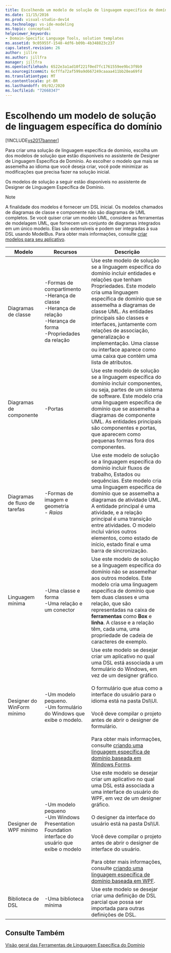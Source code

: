 ```yaml
---
title: Escolhendo um modelo de solução de linguagem específica de domínio | Microsoft Docs
ms.date: 11/15/2016
ms.prod: visual-studio-dev14
ms.technology: vs-ide-modeling
ms.topic: conceptual
helpviewer_keywords:
- Domain-Specific Language Tools, solution templates
ms.assetid: 9c05955f-1548-4df6-b09b-4b348823c237
caps.latest.revision: 26
author: jillre
ms.author: jillfra
manager: jillfra
ms.openlocfilehash: 6522e3a1ad10f221f0ed7fc1761559ee9bc3f9b9
ms.sourcegitcommit: 6cfffa72af599a9d667249caaaa411bb28ea69fd
ms.translationtype: MT
ms.contentlocale: pt-BR
ms.lasthandoff: 09/02/2020
ms.locfileid: "72668347"
---
```

# <a name="choosing-a-domain-specific-language-solution-template"></a>Escolhendo um modelo de solução de linguagem específica do domínio
[!INCLUDE[vs2017banner](../includes/vs2017banner.md)]

Para criar uma solução de linguagem específica de domínio, escolha um dos modelos de solução que estão disponíveis no assistente de Designer de Linguagem Específica de Domínio. Ao escolher o modelo que mais se assemelha ao idioma que você deseja criar, você pode minimizar as modificações que precisa fazer na solução inicial.

 Os modelos de solução a seguir estão disponíveis no assistente de Designer de Linguagem Específica de Domínio.

> [!NOTE]
> A finalidade dos modelos é fornecer um DSL inicial. Os modelos chamados de diagramas de classe e componente não são diagramas de UML completos. Se você quiser criar um modelo UML, considere as ferramentas de modelagem UML, que fornecem um conjunto de diagramas integrados em um único modelo. Elas são extensíveis e podem ser integradas à sua DSL usando ModelBus. Para obter mais informações, consulte [criar modelos para seu aplicativo](../modeling/create-models-for-your-app.md).

|Modelo|Recursos|Descrição|
|--------------|--------------|-----------------|
|Diagramas de classe|-Formas de compartimento<br />-Herança de classe<br />-Herança de relação<br />-Herança de forma<br />-Propriedades da relação|Use este modelo de solução se a linguagem específica do domínio incluir entidades e relações que tenham Propriedades. Este modelo cria uma linguagem específica de domínio que se assemelha a diagramas de classe UML. As entidades principais são classes e interfaces, juntamente com relações de associação, generalização e implementação. Uma classe ou interface aparece como uma caixa que contém uma lista de atributos.|
|Diagramas de componente|-Portas|Use este modelo de solução se a linguagem específica do domínio incluir componentes, ou seja, partes de um sistema de software. Este modelo cria uma linguagem específica de domínio que se assemelha a diagramas de componente UML. As entidades principais são componentes e portas, que aparecem como pequenas formas fora dos componentes.|
|Diagramas de fluxo de tarefas|-Formas de imagem e geometria<br />-   *Raias*|Use este modelo de solução se a linguagem específica do domínio incluir fluxos de trabalho, Estados ou sequências. Este modelo cria uma linguagem específica de domínio que se assemelha a diagramas de atividade UML. A entidade principal é uma atividade, e a relação principal é uma transição entre atividades. O modelo inclui vários outros elementos, como estado de início, estado final e uma barra de sincronização.|
|Linguagem mínima|-Uma classe e forma<br />-Uma relação e um conector|Use este modelo de solução se a linguagem específica do domínio não se assemelhar aos outros modelos. Este modelo cria uma linguagem específica de domínio que tem duas classes e uma relação, que são representadas na caixa de **ferramentas** como **Box** e **linha**. A classe e a relação têm, cada uma, uma propriedade de cadeia de caracteres de exemplo.|
|Designer do WinForm mínimo|-Um modelo pequeno.<br />-Um formulário do Windows que exibe o modelo.|Use este modelo se desejar criar um aplicativo no qual uma DSL está associada a um formulário do Windows, em vez de um designer gráfico.<br /><br /> O formulário que atua como a interface do usuário para o idioma está na pasta Dsl\UI.<br /><br /> Você deve compilar o projeto antes de abrir o designer de formulário.<br /><br /> Para obter mais informações, consulte [criando uma linguagem específica de domínio baseada em Windows Forms](../modeling/creating-a-windows-forms-based-domain-specific-language.md).|
|Designer de WPF mínimo|-Um modelo pequeno<br />-Um Windows Presentation Foundation interface do usuário que exibe o modelo|Use este modelo se desejar criar um aplicativo no qual uma DSL está associada a uma interface do usuário do WPF, em vez de um designer gráfico.<br /><br /> O designer da interface do usuário está na pasta Dsl\UI.<br /><br /> Você deve compilar o projeto antes de abrir o designer de interface do usuário.<br /><br /> Para obter mais informações, consulte [criando uma linguagem específica de domínio baseada em WPF](../modeling/creating-a-wpf-based-domain-specific-language.md).|
|Biblioteca de DSL|-Uma biblioteca mínima|Use este modelo se desejar criar uma definição de DSL parcial que possa ser importada para outras definições de DSL.|

## <a name="see-also"></a>Consulte Também
 [Visão geral das Ferramentas de Linguagem Específica do Domínio](../modeling/overview-of-domain-specific-language-tools.md)
